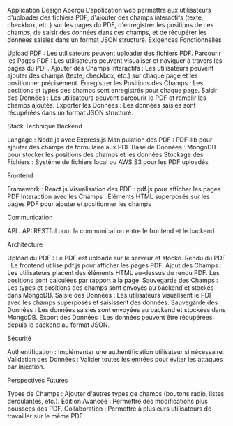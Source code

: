 Application Design
Aperçu
L'application web permettra aux utilisateurs d'uploader des fichiers PDF, d'ajouter des champs interactifs (texte, checkbox, etc.) sur les pages du PDF, d'enregistrer les positions de ces champs, de saisir des données dans ces champs, et de récupérer les données saisies dans un format JSON structuré.
Exigences Fonctionnelles

Upload PDF : Les utilisateurs peuvent uploader des fichiers PDF.
Parcourir les Pages PDF : Les utilisateurs peuvent visualiser et naviguer à travers les pages du PDF.
Ajouter des Champs Interactifs : Les utilisateurs peuvent ajouter des champs (texte, checkbox, etc.) sur chaque page et les positionner précisément.
Enregistrer les Positions des Champs : Les positions et types des champs sont enregistrés pour chaque page.
Saisir des Données : Les utilisateurs peuvent parcourir le PDF et remplir les champs ajoutés.
Exporter les Données : Les données saisies sont récupérées dans un format JSON structuré.

Stack Technique
Backend

Langage : Node.js avec Express.js
Manipulation des PDF : PDF-lib pour ajouter des champs de formulaire aux PDF
Base de Données : MongoDB pour stocker les positions des champs et les données
Stockage des Fichiers : Système de fichiers local ou AWS S3 pour les PDF uploadés

Frontend

Framework : React.js
Visualisation des PDF : pdf.js pour afficher les pages PDF
Interaction avec les Champs : Éléments HTML superposés sur les pages PDF pour ajouter et positionner les champs

Communication

API : API RESTful pour la communication entre le frontend et le backend

Architecture

Upload du PDF : Le PDF est uploadé sur le serveur et stocké.
Rendu du PDF : Le frontend utilise pdf.js pour afficher les pages PDF.
Ajout des Champs : Les utilisateurs placent des éléments HTML au-dessus du rendu PDF. Les positions sont calculées par rapport à la page.
Sauvegarde des Champs : Les types et positions des champs sont envoyés au backend et stockés dans MongoDB.
Saisie des Données : Les utilisateurs visualisent le PDF avec les champs superposés et saisissent des données.
Sauvegarde des Données : Les données saisies sont envoyées au backend et stockées dans MongoDB.
Export des Données : Les données peuvent être récupérées depuis le backend au format JSON.

Sécurité

Authentification : Implémenter une authentification utilisateur si nécessaire.
Validation des Données : Valider toutes les entrées pour éviter les attaques par injection.

Perspectives Futures

Types de Champs : Ajouter d'autres types de champs (boutons radio, listes déroulantes, etc.).
Édition Avancée : Permettre des modifications plus poussées des PDF.
Collaboration : Permettre à plusieurs utilisateurs de travailler sur le même PDF.

